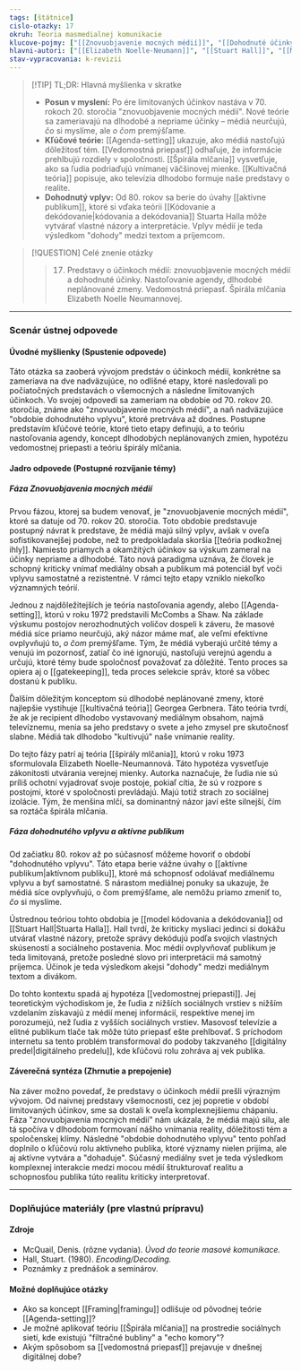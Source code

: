 ```yaml
---
tags: [štátnice]
cislo-otazky: 17
okruh: Teoria masmedialnej komunikacie
klucove-pojmy: ["[[Znovuobjavenie mocných médií]]", "[[Dohodnuté účinky]]", "[[Agenda-setting]]", "[[Vedomostná priepasť]]", "[[Špirála mlčania]]", "[[Kultivačná teória]]", "[[Aktívne publikum]]", "[[Model kódovania a dekódovania]]"]
hlavni-autori: ["[[Elizabeth Noelle-Neumann]]", "[[Stuart Hall]]", "[[McCombs a Shaw]]"]
stav-vypracovania: k-revizii
---
```


> [!TIP] TL;DR: Hlavná myšlienka v skratke
> * **Posun v myslení:** Po ére limitovaných účinkov nastáva v 70. rokoch 20. storočia "znovuobjavenie mocných médií". Nové teórie sa zameriavajú na dlhodobé a nepriame účinky – médiá neurčujú, *čo* si myslíme, ale *o čom* premýšľame.
> * **Kľúčové teórie:** [[Agenda-setting]] ukazuje, ako médiá nastoľujú dôležitosť tém. [[Vedomostná priepasť]] odhaľuje, že informácie prehlbujú rozdiely v spoločnosti. [[Špirála mlčania]] vysvetľuje, ako sa ľudia podriaďujú vnímanej väčšinovej mienke. [[Kultivačná teória]] popisuje, ako televízia dlhodobo formuje naše predstavy o realite.
> * **Dohodnutý vplyv:** Od 80. rokov sa berie do úvahy [[aktívne publikum]], ktoré si vďaka teórii [[Kódovanie a dekódovanie|kódovania a dekódovania]] Stuarta Halla môže vytvárať vlastné názory a interpretácie. Vplyv médií je teda výsledkom "dohody" medzi textom a príjemcom.

> [!QUESTION] Celé znenie otázky
> > 17. Predstavy o účinkoch médií: znovuobjavenie mocných médií a dohodnuté účinky. Nastoľovanie agendy, dlhodobé neplánované zmeny. Vedomostná priepasť. Špirála mlčania Elizabeth Noelle Neumannovej.

---
### Scenár ústnej odpovede

#### Úvodné myšlienky (Spustenie odpovede)

Táto otázka sa zaoberá vývojom predstáv o účinkoch médií, konkrétne sa zameriava na dve nadväzujúce, no odlišné etapy, ktoré nasledovali po počiatočných predstavách o všemocných a následne limitovaných účinkoch. Vo svojej odpovedi sa zameriam na obdobie od 70. rokov 20. storočia, známe ako "znovuobjavenie mocných médií", a naň nadväzujúce "obdobie dohodnutého vplyvu", ktoré pretrváva až dodnes. Postupne predstavím kľúčové teórie, ktoré tieto etapy definujú, a to teóriu nastoľovania agendy, koncept dlhodobých neplánovaných zmien, hypotézu vedomostnej priepasti a teóriu špirály mlčania.

#### Jadro odpovede (Postupné rozvíjanie témy)

##### Fáza Znovuobjavenia mocných médií

Prvou fázou, ktorej sa budem venovať, je "znovuobjavenie mocných médií", ktoré sa datuje od 70. rokov 20. storočia. Toto obdobie predstavuje postupný návrat k predstave, že médiá majú silný vplyv, avšak v oveľa sofistikovanejšej podobe, než to predpokladala skoršia [[teória podkožnej ihly]]. Namiesto priamych a okamžitých účinkov sa výskum zameral na účinky nepriame a dlhodobé. Táto nová paradigma uznáva, že človek je schopný kriticky vnímať mediálny obsah a publikum má potenciál byť voči vplyvu samostatné a rezistentné. V rámci tejto etapy vzniklo niekoľko významných teórií.

Jednou z najdôležitejších je teória nastoľovania agendy, alebo [[Agenda-setting]], ktorú v roku 1972 predstavili McCombs a Shaw. Na základe výskumu postojov nerozhodnutých voličov dospeli k záveru, že masové médiá síce priamo neurčujú, aký názor máme mať, ale veľmi efektívne ovplyvňujú to, *o čom* premýšľame. Tým, že médiá vyberajú určité témy a venujú im pozornosť, zatiaľ čo iné ignorujú, nastoľujú verejnú agendu a určujú, ktoré témy bude spoločnosť považovať za dôležité. Tento proces sa opiera aj o [[gatekeeping]], teda proces selekcie správ, ktoré sa vôbec dostanú k publiku.

Ďalším dôležitým konceptom sú dlhodobé neplánované zmeny, ktoré najlepšie vystihuje [[kultivačná teória]] Georgea Gerbnera. Táto teória tvrdí, že ak je recipient dlhodobo vystavovaný mediálnym obsahom, najmä televíznemu, menia sa jeho predstavy o svete a jeho zmysel pre skutočnosť slabne. Médiá tak dlhodobo "kultivujú" naše vnímanie reality.

Do tejto fázy patrí aj teória [[špirály mlčania]], ktorú v roku 1973 sformulovala Elizabeth Noelle-Neumannová. Táto hypotéza vysvetľuje zákonitosti utvárania verejnej mienky. Autorka naznačuje, že ľudia nie sú príliš ochotní vyjadrovať svoje postoje, pokiaľ cítia, že sú v rozpore s postojmi, ktoré v spoločnosti prevládajú. Majú totiž strach zo sociálnej izolácie. Tým, že menšina mlčí, sa dominantný názor javí ešte silnejší, čím sa roztáča špirála mlčania.

##### Fáza dohodnutého vplyvu a aktívne publikum

Od začiatku 80. rokov až po súčasnosť môžeme hovoriť o období "dohodnutého vplyvu". Táto etapa berie vážne úvahy o [[aktívne publikum|aktívnom publiku]], ktoré má schopnosť odolávať mediálnemu vplyvu a byť samostatné. S nárastom mediálnej ponuky sa ukazuje, že médiá síce ovplyvňujú, o čom premýšľame, ale nemôžu priamo zmeniť to, *čo* si myslíme.

Ústrednou teóriou tohto obdobia je [[model kódovania a dekódovania]] od [[Stuart Hall|Stuarta Halla]]. Hall tvrdí, že kriticky mysliaci jedinci si dokážu utvárať vlastné názory, pretože správy dekódujú podľa svojich vlastných skúseností a sociálneho postavenia. Moc médií ovplyvňovať publikum je teda limitovaná, pretože posledné slovo pri interpretácii má samotný príjemca. Účinok je teda výsledkom akejsi "dohody" medzi mediálnym textom a divákom.

Do tohto kontextu spadá aj hypotéza [[vedomostnej priepasti]]. Jej teoretickým východiskom je, že ľudia z nižších sociálnych vrstiev s nižším vzdelaním získavajú z médií menej informácií, respektíve menej im porozumejú, než ľudia z vyšších sociálnych vrstiev. Masovosť televízie a elitné publikum tlače tak môže túto priepasť ešte prehlbovať. S príchodom internetu sa tento problém transformoval do podoby takzvaného [[digitálny predel|digitálneho predelu]], kde kľúčovú rolu zohráva aj vek publika.

#### Záverečná syntéza (Zhrnutie a prepojenie)

Na záver možno povedať, že predstavy o účinkoch médií prešli výrazným vývojom. Od naivnej predstavy všemocnosti, cez jej popretie v období limitovaných účinkov, sme sa dostali k oveľa komplexnejšiemu chápaniu. Fáza "znovuobjavenia mocných médií" nám ukázala, že médiá majú silu, ale tá spočíva v dlhodobom formovaní nášho vnímania reality, dôležitosti tém a spoločenskej klímy. Následné "obdobie dohodnutého vplyvu" tento pohľad doplnilo o kľúčovú rolu aktívneho publika, ktoré významy nielen prijíma, ale aj aktívne vytvára a "dohaduje". Súčasný mediálny svet je teda výsledkom komplexnej interakcie medzi mocou médií štrukturovať realitu a schopnosťou publika túto realitu kriticky interpretovať.

---

### Doplňujúce materiály (pre vlastnú prípravu)

#### Zdroje
* McQuail, Denis. (rôzne vydania). *Úvod do teorie masové komunikace.*
* Hall, Stuart. (1980). *Encoding/Decoding.*
* Poznámky z prednášok a seminárov.

#### Možné doplňujúce otázky
* Ako sa koncept [[Framing|framingu]] odlišuje od pôvodnej teórie [[Agenda-setting]]?
* Je možné aplikovať teóriu [[Špirála mlčania]] na prostredie sociálnych sietí, kde existujú "filtračné bubliny" a "echo komory"?
* Akým spôsobom sa [[vedomostná priepasť]] prejavuje v dnešnej digitálnej dobe?